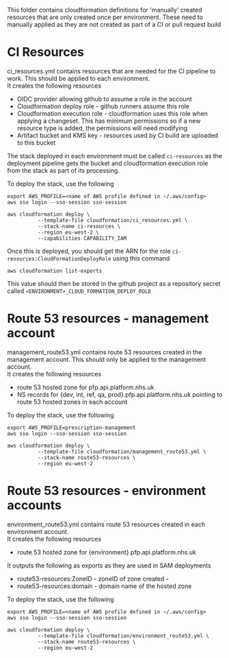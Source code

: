 This folder contains cloudformation definitions for 'manually' created resources that are only created once per environment. These need to manually applied as they are not created as part of a CI or pull request build

# CI Resources

ci_resources.yml contains resources that are needed for the CI pipeline to work. This should be applied to each environment.  
It creates the following resources

- OIDC provider allowing github to assume a role in the account
- Cloudformation deploy role - github runners assume this role
- Cloudformation execution role - cloudformation uses this role when applying a changeset. This has minimum permissions so if a new resource type is added, the permissions will need modifying
- Artifact bucket and KMS key - resources used by CI build are uploaded to this bucket

The stack deployed in each environment must be called `ci-resources` as the deployment pipeline gets the bucket and cloudformation execution role from the stack as part of its processing.

To deploy the stack, use the following

```
export AWS_PROFILE=<name of AWS profile defined in ~/.aws/config>
aws sso login --sso-session sso-session

aws cloudformation deploy \
          --template-file cloudformation/ci_resources.yml \
          --stack-name ci-resources \
          --region eu-west-2 \
          --capabilities CAPABILITY_IAM
```

Once this is deployed, you should get the ARN for the role `ci-resources:CloudFormationDeployRole` using this command

```
aws cloudformation list-exports
```

This value should then be stored in the github project as a repository secret called `<ENVIRONMENT>_CLOUD_FORMATION_DEPLOY_ROLE`

# Route 53 resources - management account

management_route53.yml contains route 53 resources created in the management account. This should only be applied to the management account.  
It creates the following resources

- route 53 hosted zone for pfp.api.platform.nhs.uk
- NS records for {dev, int, ref, qa, prod}.pfp.api.platform.nhs.uk pointing to route 53 hosted zones in each account

To deploy the stack, use the following

```
export AWS_PROFILE=prescription-management
aws sso login --sso-session sso-session

aws cloudformation deploy \
          --template-file cloudformation/management_route53.yml \
          --stack-name route53-resources \
          --region eu-west-2
```

# Route 53 resources - environment accounts

environment_route53.yml contains route 53 resources created in each environment account.  
It creates the following resources

- route 53 hosted zone for {environment}.pfp.api.platform.nhs.uk

It outputs the following as exports as they are used in SAM deployments

- route53-resources:ZoneID - zoneID of zone created -
- route53-resources:domain - domain name of the hosted zone

To deploy the stack, use the following

```
export AWS_PROFILE=<name of AWS profile defined in ~/.aws/config>
aws sso login --sso-session sso-session

aws cloudformation deploy \
          --template-file cloudformation/environment_route53.yml \
          --stack-name route53-resources \
          --region eu-west-2
```
